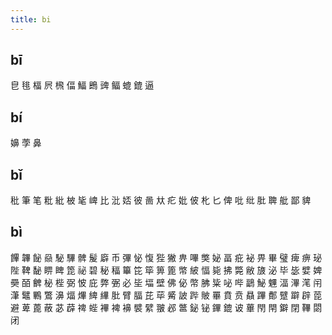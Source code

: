 ```yaml
---
title: bi
---
```


## bī
皀
毴
楅
屄
榌
偪
鰏
鵖
豍
鲾
螕
鎞
逼
## bí
嬶
荸
鼻
## bǐ
秕
筆
笔
粃
紕
柀
毞
崥
比
沘
娝
彼
啚
夶
疕
妣
佊
朼
匕
俾
吡
纰
肶
聛
舭
鄙
貏
## bì
饆
韠
飶
赑
駜
驆
髀
髲
廦
币
彃
怭
愎
狴
獙
畁
嗶
獘
妼
畐
疪
袐
畀
畢
璧
痺
痹
珌
陛
鞞
馝
睤
睥
箆
祕
碧
秘
稫
篳
笓
筚
箅
篦
幤
紴
愊
毙
拂
斃
敝
旇
泌
毕
毖
嬖
婢
奰
皕
朇
柲
梐
弼
怶
庇
弊
弻
必
坒
堛
壁
佛
佖
幣
胇
粊
咇
哔
鶝
鮅
魓
湢
滭
滗
闬
潷
鼊
鷝
鷩
濞
煏
熚
綼
縪
肶
臂
腷
芘
荜
觱
詖
跸
貱
罼
賁
贲
贔
蹕
鄪
躄
躃
辟
萞
避
萆
蓖
蔽
苾
薜
禆
蜌
襅
裨
襣
襞
繴
翍
邲
鄨
鉍
铋
鏎
鎞
诐
蓽
閇
閈
鐴
閉
鞸
閟
闭
